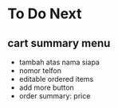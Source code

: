 # To Do Next

## cart summary menu

- tambah atas nama siapa
- nomor telfon
- editable ordered items
- add more button
- order summary: price
